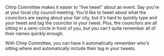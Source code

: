 Chirp Committee makes it easier to "live tweet" about an event. Say you're at your local city council meeting. You'd like to tweet about what the councilors are saying about your fair city, but it's hard to quickly type and your tweet and tag the councilor in your tweet. Plus, the councilors are all sitting in a semi-circle in front of you, but you can't quite remember all of their names quickly enough.

With Chirp Committee, you can have it automatically remember who's sitting where and automatically include their tag in your tweets.

